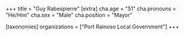 +++
title = "Guy Rabespierre"
[extra]
cha.age = "51"
cha.pronouns = "He/Him"
cha.sex = "Male"
cha.position = "Mayor"

[taxonomies]
organizations = ["Port Rainoso Local Government"]
+++


